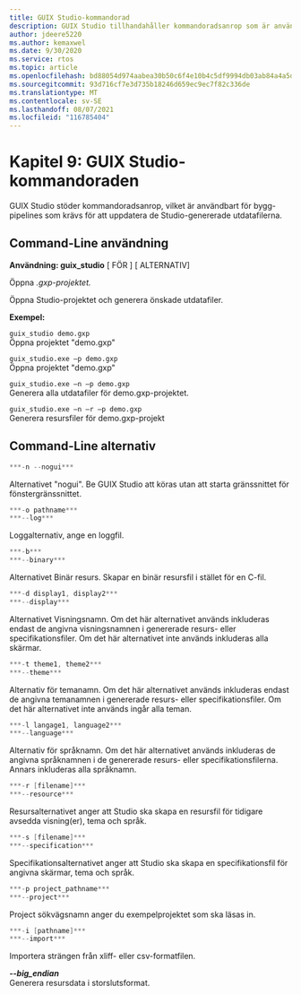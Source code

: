 ```yaml
---
title: GUIX Studio-kommandorad
description: GUIX Studio tillhandahåller kommandoradsanrop som är användbart för bygg-pipelines som krävs för att uppdatera studiogenererade utdatafiler.
author: jdeere5220
ms.author: kemaxwel
ms.date: 9/30/2020
ms.service: rtos
ms.topic: article
ms.openlocfilehash: bd88054d974aabea30b50c6f4e10b4c5df9994db03ab84a4a5d8f9394b4d6ed8
ms.sourcegitcommit: 93d716cf7e3d735b18246d659ec9ec7f82c336de
ms.translationtype: MT
ms.contentlocale: sv-SE
ms.lasthandoff: 08/07/2021
ms.locfileid: "116785404"
---
```

# <a name="chapter-9-guix-studio-command-line"></a>Kapitel 9: GUIX Studio-kommandoraden

GUIX Studio stöder kommandoradsanrop, vilket är användbart för bygg-pipelines som krävs för att uppdatera de Studio-genererade utdatafilerna.

## <a name="command-line-usage"></a>Command-Line användning

**Användning: guix_studio** \[ FÖR \] \[ ALTERNATIV\]

Öppna *.gxp-projektet.*

Öppna Studio-projektet och generera önskade utdatafiler.


**Exempel:**

`guix_studio demo.gxp`  
Öppna projektet "demo.gxp"


`guix_studio.exe –p demo.gxp`  
Öppna projektet "demo.gxp"


`guix_studio.exe –n –p demo.gxp`  
Generera alla utdatafiler för demo.gxp-projektet.

`guix_studio.exe –n –r –p demo.gxp`  
Generera resursfiler för demo.gxp-projekt


## <a name="command-line-options"></a>Command-Line alternativ

```C
***-n --nogui***  
```

Alternativet "nogui". Be GUIX Studio att köras utan att starta gränssnittet för fönstergränssnittet.

```C
***-o pathname***  
***--log***  
```

Loggalternativ, ange en loggfil.

```C
***-b***  
***--binary***  
```

Alternativet Binär resurs. Skapar en binär resursfil i stället för en C-fil.

```C
***-d display1, display2***  
***--display***  
```

Alternativet Visningsnamn. Om det här alternativet används inkluderas endast de angivna visningsnamnen i genererade resurs- eller specifikationsfiler. Om det här alternativet inte används inkluderas alla skärmar.

```C
***-t theme1, theme2***  
***--theme***  
```

Alternativ för temanamn. Om det här alternativet används inkluderas endast de angivna temanamnen i genererade resurs- eller specifikationsfiler. Om det här alternativet inte används ingår alla teman.

```C
***-l langage1, language2***  
***--language***  
```

Alternativ för språknamn. Om det här alternativet används inkluderas de angivna språknamnen i de genererade resurs- eller specifikationsfilerna. Annars inkluderas alla språknamn.

```C
***-r [filename]***  
***--resource***  
```

Resursalternativet anger att Studio ska skapa en resursfil för tidigare avsedda visning(er), tema och språk.

```C
***-s [filename]***  
***--specification***  
```

Specifikationsalternativet anger att Studio ska skapa en specifikationsfil för angivna skärmar, tema och språk.

```C
***-p project_pathname***  
***--project***  
```

Project sökvägsnamn anger du exempelprojektet som ska läsas in.

```C
***-i [pathname]***  
***--import***  
```

Importera strängen från xliff- eller csv-formatfilen.

***--big_endian***  
Generera resursdata i storslutsformat.
